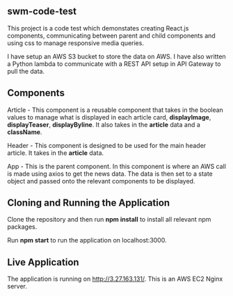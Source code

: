 ## swm-code-test

This project is a code test which demonstates creating React.js components, communicating between parent and child components and using css to manage responsive media queries.

I have setup an AWS S3 bucket to store the data on AWS. I have also written a Python lambda to communicate with a REST API setup in API Gateway to pull the data.

## Components

Article - This component is a reusable component that takes in the boolean values to manage what is displayed in each article card, **displayImage**, **displayTeaser**, **displayByline**. It also takes in the **article** data and a **className**.

Header - This component is designed to be used for the main header article. It takes in the **article** data.

App - This is the parent component. In this component is where an AWS call is made using axios to get the news data. The data is then set to a state object and passed onto the relevant components to be displayed.

## Cloning and Running the Application

Clone the repository and then run **npm install** to install all relevant npm packages.

Run **npm start** to run the application on localhost:3000.

## Live Application

The application is running on http://3.27.163.131/. This is an AWS EC2 Nginx server.
